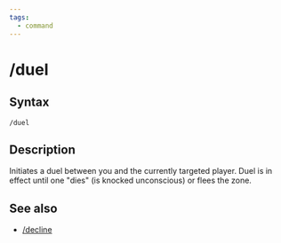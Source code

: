```yaml
---
tags:
  - command
---
```


# /duel

## Syntax

<!--cmd-syntax-start-->
```eqcommand
/duel
```
<!--cmd-syntax-end-->

## Description

<!--cmd-desc-start-->
Initiates a duel between you and the currently targeted player. Duel is in effect until one "dies" (is knocked unconscious) or flees the zone.
<!--cmd-desc-end-->

## See also

- [/decline](cmd-decline.md)
